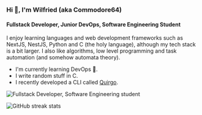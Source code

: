 ### Hi 👋, I'm Wilfried (aka Commodore64)
#### Fullstack Developer, Junior DevOps, Software Engineering Student
I enjoy learning languages and web development frameworks such as NextJS, NestJS, Python and C (the holy language), although my tech stack is a bit larger.
I also like algorithms, low level programming and task automation (and somehow automata theory).

- I'm currently learning DevOps 🚀.
- I write random stuff in C.
- I recently developed a CLI called [Quirgo](https://npmjs.com/package/quirgo).

![Fullstack Developer, Software Engineering student](https://images.unsplash.com/photo-1550745165-9bc0b252726f?ixlib=rb-4.0.3&ixid=M3wxMjA3fDB8MHxwaG90by1wYWdlfHx8fGVufDB8fHx8fA%3D%3D&auto=format&fit=crop&w=1470&q=80)

![GitHub streak stats](https://streak-stats.demolab.com/?user=wilfreud)  
